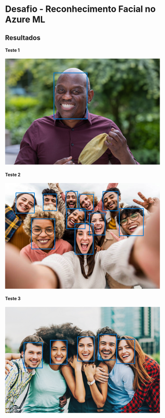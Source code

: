 # Desafio - Reconhecimento Facial no Azure ML

## Resultados

#### Teste 1

![Teste 1](output/1.png)

#### Teste 2

![Teste 1](output/2.png)

#### Teste 3

![Teste 1](output/3.png)
